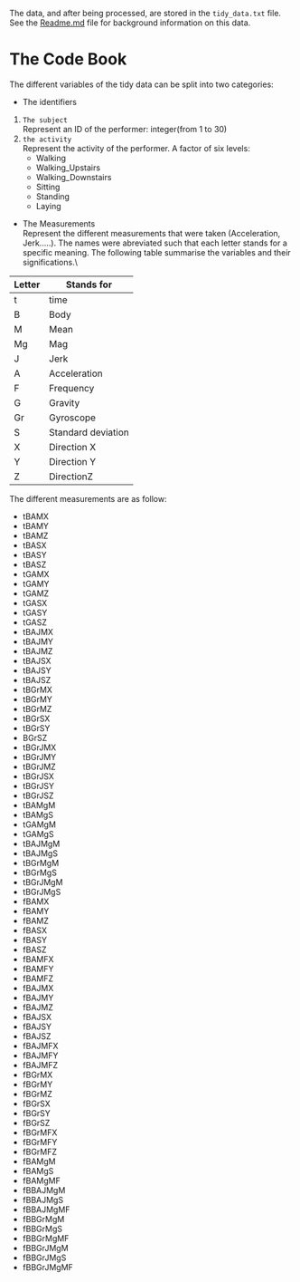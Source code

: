 The data, and after being processed, are stored in the `tidy_data.txt` file.\
See the [Readme.md](https://github.com/Mouzri/Getting-and-cleaning-data-coursera-project/blob/master/README.md) file for background information on this data.
# The Code Book
The different variables of the tidy data can be split into two categories:
* The identifiers
1. `The subject`\
Represent an ID of the performer: integer(from 1 to 30)
2. `the activity`\
Represent the activity of the performer. A factor of six levels:
   - Walking
   - Walking_Upstairs
   - Walking_Downstairs
   - Sitting
   - Standing
   - Laying 
* The Measurements\
Represent the different measurements that were taken (Acceleration, Jerk.....). The names were abreviated such that each letter stands for a specific meaning. The following table summarise the variables and their significations.\


|Letter   |Stands for   |
|---------|-------------|
|t        |time         |
|B|Body|
|M|Mean|
|Mg|Mag|
|J|Jerk|
|A|Acceleration|
|F|Frequency|
|G|Gravity|
|Gr|Gyroscope|
|S|Standard deviation|
|X|Direction X|
|Y|Direction Y|
|Z|DirectionZ|

The different measurements are as follow:
* tBAMX      
* tBAMY      
* tBAMZ     
* tBASX      
* tBASY      
* tBASZ     
* tGAMX      
* tGAMY     
* tGAMZ
* tGASX
* tGASY
* tGASZ
* tBAJMX    
* tBAJMY     
* tBAJMZ     
* tBAJSX    
* tBAJSY     
* tBAJSZ    
* tBGrMX
* tBGrMY     
* tBGrMZ    
* tBGrSX     
* tBGrSY    
* BGrSZ    
* tBGrJMX    
* tBGrJMY    
* tBGrJMZ    
* tBGrJSX   
* tBGrJSY   
* tBGrJSZ    
* tBAMgM     
* tBAMgS     
* tGAMgM    
* tGAMgS    
* tBAJMgM    
* tBAJMgS    
* tBGrMgM    
* tBGrMgS   
* tBGrJMgM  
* tBGrJMgS   
* fBAMX      
* fBAMY      
* fBAMZ     
* fBASX     
* fBASY   
* fBASZ    
* fBAMFX  
* fBAMFY    
* fBAMFZ    
* fBAJMX   
* fBAJMY    
* fBAJMZ    
* fBAJSX    
* fBAJSY    
* fBAJSZ     
* fBAJMFX    
* fBAJMFY    
* fBAJMFZ   
* fBGrMX    
* fBGrMY     
* fBGrMZ     
* fBGrSX     
* fBGrSY   
* fBGrSZ    
* fBGrMFX    
* fBGrMFY    
* fBGrMFZ    
* fBAMgM    
* fBAMgS    
* fBAMgMF    
* fBBAJMgM   
* fBBAJMgS   
* fBBAJMgMF 
* fBBGrMgM  
* fBBGrMgS   
* fBBGrMgMF  
* fBBGrJMgM  
* fBBGrJMgS 
* fBBGrJMgMF
